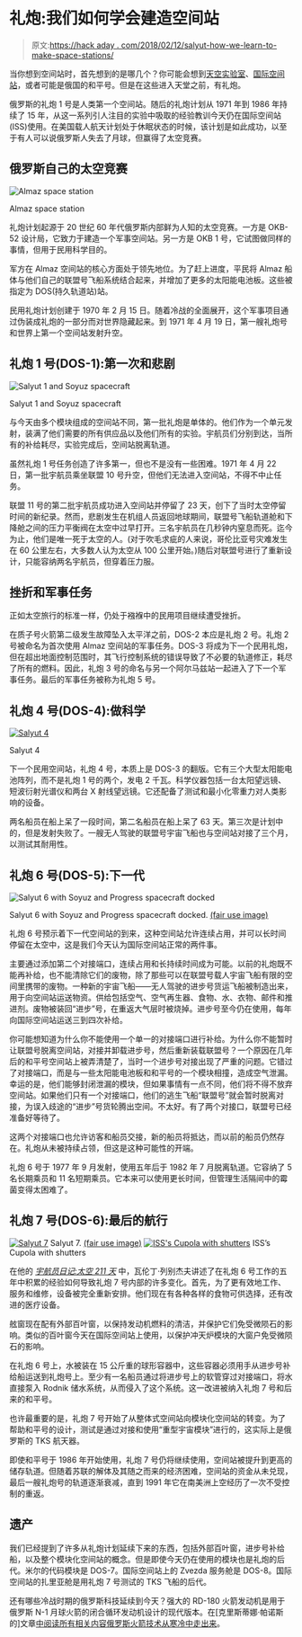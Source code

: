 # 礼炮:我们如何学会建造空间站

> 原文:[https://hack aday . com/2018/02/12/salyut-how-we-learn-to-make-space-stations/](https://hackaday.com/2018/02/12/salyut-how-we-learned-to-make-space-stations/)

当你想到空间站时，首先想到的是哪几个？你可能会想到[天空实验室](https://hackaday.com/2015/10/14/hacking-when-it-counts-much-space-station-hacking-saved-skylab/)、[国际空间站](https://hackaday.com/2015/08/30/its-10-pm-do-you-know-where-your-space-station-is-at/)，或者可能是俄国的和平号。但是在这些进入天堂之前，有礼炮。

俄罗斯的礼炮 1 号是人类第一个空间站。随后的礼炮计划从 1971 年到 1986 年持续了 15 年，从这一系列引人注目的实验中吸取的经验教训今天仍在国际空间站(ISS)使用。在美国载人航天计划处于休眠状态的时候，该计划是如此成功，以至于有人可以说俄罗斯人失去了月球，但赢得了太空竞赛。

## 俄罗斯自己的太空竞赛

![Almaz space station](../Images/02d3976c7dfa765353140d68aafb1942.png)

Almaz space station

礼炮计划起源于 20 世纪 60 年代俄罗斯内部鲜为人知的太空竞赛。一方是 OKB-52 设计局，它致力于建造一个军事空间站。另一方是 OKB 1 号，它试图做同样的事情，但用于民用科学目的。

军方在 Almaz 空间站的核心方面处于领先地位。为了赶上进度，平民将 Almaz 船体与他们自己的联盟号飞船系统结合起来，并增加了更多的太阳能电池板。这些被指定为 DOS(持久轨道站)站。

民用礼炮计划创建于 1970 年 2 月 15 日。随着冷战的全面展开，这个军事项目通过伪装成礼炮的一部分而对世界隐藏起来。到 1971 年 4 月 19 日，第一艘礼炮号和世界上第一个空间站发射升空。

## 礼炮 1 号(DOS-1):第一次和悲剧

![Salyut 1 and Soyuz spacecraft](../Images/40836f2e0a7af9345beef833f12c70c2.png)

Salyut 1 and Soyuz spacecraft

与今天由多个模块组成的空间站不同，第一批礼炮是单体的。他们作为一个单元发射，装满了他们需要的所有供应品以及他们所有的实验。宇航员们分别到达，当所有的补给耗尽，实验完成后，空间站脱离轨道。

虽然礼炮 1 号任务创造了许多第一，但也不是没有一些困难。1971 年 4 月 22 日，第一批宇航员乘坐联盟 10 号升空，但他们无法进入空间站，不得不中止任务。

联盟 11 号的第二批宇航员成功进入空间站并停留了 23 天，创下了当时太空停留时间的新纪录。然而，悲剧发生在机组人员返回地球期间，联盟号飞船轨道舱和下降舱之间的压力平衡阀在太空中过早打开。三名宇航员在几秒钟内窒息而死。迄今为止，他们是唯一死于太空的人。(对于吹毛求疵的人来说，哥伦比亚号灾难发生在 60 公里左右，大多数人认为太空从 100 公里开始。)随后对联盟号进行了重新设计，只能容纳两名宇航员，但穿着压力服。

## 挫折和军事任务

正如太空旅行的标准一样，仍处于襁褓中的民用项目继续遭受挫折。

在质子号火箭第二级发生故障坠入太平洋之前，DOS-2 本应是礼炮 2 号。礼炮 2 号被命名为首次使用 Almaz 空间站的军事任务。DOS-3 将成为下一个民用礼炮，但在超出地面控制范围时，其飞行控制系统的错误导致了不必要的轨道修正，耗尽了所有的燃料。因此，礼炮 3 号的命名与另一个阿尔马兹站一起进入了下一个军事任务。最后的军事任务被称为礼炮 5 号。

## 礼炮 4 号(DOS-4):做科学

[![Salyut 4](../Images/d9c24a5ee66ec67750ab5e42c180f27e.png)](https://hackaday.com/wp-content/uploads/2018/02/salyut-4_diagram.gif)

Salyut 4

下一个民用空间站，礼炮 4 号，本质上是 DOS-3 的翻版。它有三个大型太阳能电池阵列，而不是礼炮 1 号的两个，发电 2 千瓦。科学仪器包括一台太阳望远镜、短波衍射光谱仪和两台 X 射线望远镜。它还配备了测试和最小化零重力对人类影响的设备。

两名船员在船上呆了一段时间，第二名船员在船上呆了 63 天。第三次是计划中的，但是发射失败了。一艘无人驾驶的联盟号宇宙飞船也与空间站对接了三个月，以测试其耐用性。

## 礼炮 6 号(DOS-5):下一代

![Salyut 6 with Soyuz and Progress spacecraft docked](../Images/cba96615c3919267b82fa0a2b72be7ec.png)

Salyut 6 with Soyuz and Progress spacecraft docked. [(fair use image)](https://en.wikipedia.org/wiki/File:Salyut_6.jpg)

礼炮 6 号预示着下一代空间站的到来，这种空间站允许连续占用，并可以长时间停留在太空中，这是我们今天认为国际空间站正常的两件事。

主要通过添加第二个对接端口，连续占用和长持续时间成为可能。以前的礼炮既不能再补给，也不能清除它们的废物，除了那些可以在联盟号载人宇宙飞船有限的空间里携带的废物。一种新的宇宙飞船——无人驾驶的进步号货运飞船被制造出来，用于向空间站运送物资。供给包括空气、空气再生器、食物、水、衣物、邮件和推进剂。废物被装回“进步”号，在重返大气层时被烧掉。进步号至今仍在使用，每年向国际空间站运送三到四次补给。

你可能想知道为什么你不能使用一个单一的对接端口进行补给。为什么你不能暂时让联盟号脱离空间站，对接并卸载进步号，然后重新装载联盟号？一个原因在几年后的和平号空间站上被弄清楚了，当时一个进步号对接出现了严重的问题。它错过了对接端口，而是与一些太阳能电池板和和平号的一个模块相撞，造成空气泄漏。幸运的是，他们能够封闭泄漏的模块，但如果事情有一点不同，他们将不得不放弃空间站。如果他们只有一个对接端口，他们的逃生飞船“联盟号”就会暂时脱离对接，为误入歧途的“进步”号货轮腾出空间。不太好。有了两个对接口，联盟号已经准备好等待了。

这两个对接端口也允许访客和船员交接，新的船员将抵达，而以前的船员仍然存在。礼炮从未被持续占领，但这是这种可能性的开端。

礼炮 6 号于 1977 年 9 月发射，使用五年后于 1982 年 7 月脱离轨道。它容纳了 5 名长期乘员和 11 名短期乘员。它本来可以使用更长时间，但管理生活隔间中的霉菌变得太困难了。

## 礼炮 7 号(DOS-6):最后的航行

 [![Salyut 7](../Images/cb4ae3adb161dd54f565ce128fb5479c.png "Salyut 7")](https://hackaday.com/2018/02/12/salyut-how-we-learned-to-make-space-stations/salyut7/) Salyut 7\. [(fair use image)](https://en.wikipedia.org/wiki/File:Salyut7.jpg) [![ISS's Cupola with shutters](../Images/20099d2b9f9aba6feea2463620d2f742.png "ISS's Cupola with shutters")](https://hackaday.com/2018/02/12/salyut-how-we-learned-to-make-space-stations/1280px-exterior_of_cupola_-_exp28/) ISS’s Cupola with shutters

在他的 [*宇航员日记:太空 211 天*](https://www.amazon.com/Diary-Cosmonaut-211-Days-Space/dp/0553287788/ref=sr_1_1) 中，瓦伦丁·列别杰夫讲述了在礼炮 6 号工作的五年中积累的经验如何导致礼炮 7 号内部的许多变化。首先，为了更有效地工作、服务和维修，设备被完全重新安排。他们现在有各种各样的食物可供选择，还有改进的医疗设备。

舷窗现在配有外部百叶窗，以保持发动机燃料的清洁，并保护它们免受微陨石的影响。类似的百叶窗今天在国际空间站上使用，以保护冲天炉模块的大窗户免受微陨石的影响。

在礼炮 6 号上，水被装在 15 公斤重的球形容器中，这些容器必须用手从进步号补给船运送到礼炮号上。至少有一名船员通过将进步号上的软管穿过对接端口，将水直接泵入 Rodnik 储水系统，从而侵入了这个系统。这一改进被纳入礼炮 7 号和后来的和平号。

也许最重要的是，礼炮 7 号开始了从整体式空间站向模块化空间站的转变。为了帮助和平号的设计，测试是通过对接和使用“重型宇宙模块”进行的，这实际上是俄罗斯的 TKS 航天器。

即使和平号于 1986 年开始使用，礼炮 7 号仍将继续使用，空间站被提升到更高的储存轨道。但随着苏联的解体及其随之而来的经济困难，空间站的资金从未兑现，最后一艘礼炮号的轨道逐渐衰减，直到 1991 年它在南美洲上空经历了一次不受控制的重返。

## 遗产

我们已经提到了许多从礼炮计划延续下来的东西，包括外部百叶窗，进步号补给船，以及整个模块化空间站的概念。但是即使今天仍在使用的模块也是礼炮的后代。米尔的代码模块是 DOS-7。国际空间站上的 Zvezda 服务舱是 DOS-8。国际空间站的扎里亚舱是用礼炮 7 号测试的 TKS 飞船的后代。

还有哪些冷战时期的俄罗斯科技延续到今天？强大的 RD-180 火箭发动机是用于俄罗斯 N-1 月球火箭的闭合循环发动机设计的现代版本。在[克里斯蒂娜·帕诺斯的]文章[中阅读所有相关内容俄罗斯火箭技术从寒冷中走出来](https://hackaday.com/2016/02/03/russian-rocket-technology-comes-in-from-the-cold/)。
